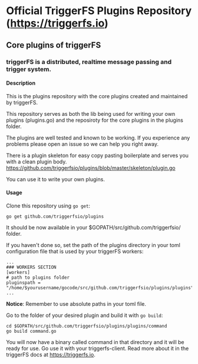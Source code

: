 # Official TriggerFS Plugins Repository (https://triggerfs.io)

## Core plugins of triggerFS
### triggerFS is a distributed, realtime message passing and trigger system.

#### Description
This is the plugins repository with the core plugins created and maintained by triggerFS.

This repository serves as both the lib being used for writing your own plugins (plugins.go) and the reposiroty for the core plugins in the plugins folder.

The plugins are well tested and known to be working. If you experience any problems please open an issue so we can help you right away.

There is a plugin skeleton for easy copy pasting boilerplate and serves you with a clean plugin body.
https://github.com/triggerfsio/plugins/blob/master/skeleton/plugin.go

You can use it to write your own plugins.

#### Usage
Clone this repository using `go get`:
```
go get github.com/triggerfsio/plugins
```
It should be now available in your $GOPATH/src/github.com/triggerfsio/ folder.

If you haven't done so, set the path of the plugins directory in your toml configuration file that is used by your triggerFS workers:
```
...
### WORKERS SECTION
[workers]
# path to plugins folder
pluginspath = "/home/$yourusername/gocode/src/github.com/triggerfsio/plugins/plugins"
...
```
**Notice**: Remember to use absolute paths in your toml file.

Go to the folder of your desired plugin and build it with `go build`:
```
cd $GOPATH/src/github.com/triggerfsio/plugins/plugins/command
go build command.go
```

You will now have a binary called command in that directory and it will be ready for use.
Go use it with your triggerfs-client. Read more about it in the triggerFS docs at https://triggerfs.io.
